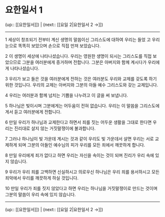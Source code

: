 # 요한일서 1

(up:: [[요한일서]]) | (next:: [[요일 2|요한일서 2 →]])

***




1 
세상이 창조되기 전부터 계신 생명의 말씀이신 그리스도에 대하여 우리는 들었 고 우리 눈으로 똑똑히 보았으며 손으로 직접 만져 보았습니다. 



2 
이 생명이 세상에 나타나셨습니다. 우리는 영원한 생명이 되시는 그리스도를 직접 보았으므로 그분을 여러분에게 증거하며 전합니다. 그분은 아버지와 함께 계시다가 우리에게 나타나셨습니다. 



3 
우리가 보고 들은 것을 여러분에게 전하는 것은 여러분도 우리와 교제를 갖도록 하기 위한 것입니다. 우리의 교제는 아버지와 그분의 아들 예수 그리스도와 갖는 교제입니다. 



4 
우리는 여러분과 함께 넘치는 기쁨을 나누려고 이 글을 써 보냅니다. 



5 
하나님은 빛이시며 그분에게는 어두움이 전혀 없습니다. 우리는 이 말씀을 그리스도에게서 듣고 여러분에게 전합니다. 



6 
만일 우리가 하나님과 교제한다고 하면서 죄를 짓는 어두운 생활을 그대로 한다면 우리는 진리대로 살지 않는 거짓말쟁이에 불과합니다. 



7 
그러나 하나님이 빛 가운데 계시는 것과 같이 우리도 빛 가운데서 살면 우리는 서로 교제하게 되며 그분의 아들인 예수님의 피가 우리를 모든 죄에서 깨끗하게 합니다. 



8 
만일 우리에게 죄가 없다고 하면 우리는 자신을 속이는 것이 되며 진리가 우리 속에 있지 않습니다. 



9 
우리가 우리 죄를 고백하면 신실하시고 의로우신 하나님은 우리 죄를 용서하시고 모든 죄악에서 우리를 깨끗하게 하실 것입니다. 



10 
만일 우리가 죄를 짓지 않았다고 하면 우리는 하나님을 거짓말쟁이로 만드는 것이며 그분의 말씀이 우리 속에 있지 않습니다.

***

(up:: [[요한일서]]) | (next:: [[요일 2|요한일서 2 →]])
